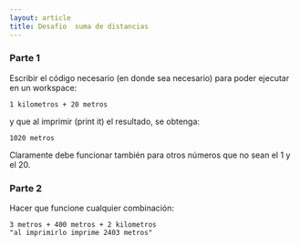 ```yaml
---
layout: article
title: Desafio  suma de distancias
---
```


### Parte 1

Escribir el código necesario (en donde sea necesario) para poder ejecutar en un workspace:

`1 kilometros + 20 metros`

y que al imprimir (print it) el resultado, se obtenga:

`1020 metros`

Claramente debe funcionar también para otros números que no sean el 1 y el 20.

### Parte 2

Hacer que funcione cualquier combinación:

`3 metros + 400 metros + 2 kilometros`
`"al imprimirlo imprime 2403 metros"`
